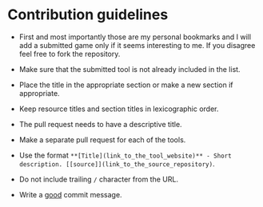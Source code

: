 # Contribution guidelines

* First and most importantly those are my personal bookmarks and I will add a submitted game only if it seems interesting to me. If you disagree feel free to fork the repository.

* Make sure that the submitted tool is not already included in the list.

* Place the title in the appropriate section or make a new section if appropriate.

* Keep resource titles and section titles in lexicographic order.

* The pull request needs to have a descriptive title.

* Make a separate pull request for each of the tools.

* Use the format `**[Title](link_to_the_tool_website)** - Short description. [[source]](link_to_the_source_repository)`.

* Do not include trailing `/` character from the URL.

* Write a [good](https://chris.beams.io/posts/git-commit) commit message.

